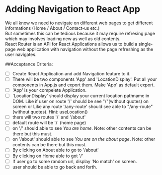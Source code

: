 # Adding Navigation to React App
We all know we need to nevigate on different web pages to get different informations (Home / About / Contact-us etc.) <br>
But sometimes this can be tedious because it may require refresing page which may involves loading new as well as old contents. <br>
React Router is an API for React Applications allows us to build a single-page web application with navigation without the page refreshing as the user navigates. <br>

##Acceptance Criteria:
- [ ] Create React Application and add Navigation feature to it.
- [ ] There will be two components 'App' and 'LocationDisplay'. Put all your components in App.js and export them. Make 'App' as default export.
- [ ] 'App' is your compelete Application.
- [ ] 'LocationDisplay' should display your current location pathname in DOM. Like if user on route '/' should be see "/"(without quotes) on screen or Like any route '/any-route' should see able to "/any-route" (without quotes). Hint: useLocation()
- [ ] there will two routes '/' and '/about'
- [ ] default route will be '/' (home page)
- [ ] on '/' should able to see *You are home*. Note: other contents can be there but this must.
- [ ] on '/about' should able to see *You are on the about page*. Note: other contents can be there but this must.
- [ ] By clicking on About able to go to '/about'
- [ ] By clicking on Home able to got '/'
- [ ] If user go to some random url, display 'No match' on screen.
- [ ] user should be able to go back and forth.
